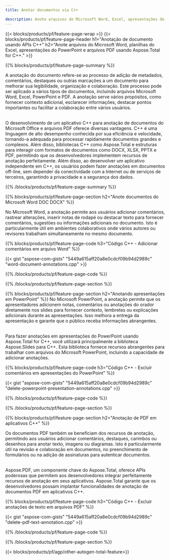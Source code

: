 ```yaml
---
title: Anotar documentos via C++ 

description: Anote arquivos do Microsoft Word, Excel, apresentações do PowerPoint e arquivos PDF por meio do seu aplicativo C++. Gerencie anotações com facilidade.
---
```


{{< blocks/products/pf/feature-page-wrap >}}
{{< blocks/products/pf/feature-page-header h1="Anotação de documento usando APIs C++" h2="Anote arquivos do Microsoft Word, planilhas do Excel, apresentações do PowerPoint e arquivos PDF usando Aspose.Total for C++." >}}

{{% blocks/products/pf/feature-page-summary %}}


A anotação do documento refere-se ao processo de adição de metadados, comentários, destaques ou outras marcações a um documento para melhorar sua legibilidade, organização e colaboração. Este processo pode ser aplicado a vários tipos de documentos, incluindo arquivos Microsoft Word, Excel, PowerPoint e PDF. A anotação serve vários propósitos, como fornecer contexto adicional, esclarecer informações, destacar pontos importantes ou facilitar a colaboração entre vários usuários. <br /><br />

O desenvolvimento de um aplicativo C++ para anotação de documentos do Microsoft Office e arquivos PDF oferece diversas vantagens. C++ é uma linguagem de alto desempenho conhecida por sua eficiência e velocidade, tornando-a adequada para processar rapidamente documentos grandes e complexos. Além disso, bibliotecas C++ como Aspose.Total e estruturas para interagir com formatos de documentos como DOCX, XLSX, PPTX e PDF, permitindo que os desenvolvedores implementem recursos de anotação perfeitamente. Além disso, ao desenvolver um aplicativo independente em C++, os usuários podem fazer anotações em documentos off-line, sem depender da conectividade com a Internet ou de serviços de terceiros, garantindo a privacidade e a segurança dos dados. 

{{% /blocks/products/pf/feature-page-summary  %}}

{{% blocks/products/pf/feature-page-section  h2="Anote documentos do Microsoft Word DOC DOCX" %}}

No Microsoft Word, a anotação permite aos usuários adicionar comentários, rastrear alterações, inserir notas de rodapé ou destacar texto para fornecer comentários, sugestões ou informações adicionais no documento. Isto é particularmente útil em ambientes colaborativos onde vários autores ou revisores trabalham simultaneamente no mesmo documento.

{{% blocks/products/pf/feature-page-code h3="Código C++ - Adicionar comentários em arquivo Word" %}}

{{< gist "aspose-com-gists" "5449a615aff20a8e0cdcf09b94d2989c" "word-document-annotations.cpp" >}}

{{% /blocks/products/pf/feature-page-code  %}}


{{% /blocks/products/pf/feature-page-section %}}

{{% blocks/products/pf/feature-page-section  h2="Anotando apresentações em PowerPoint" %}}
No Microsoft PowerPoint, a anotação permite que os apresentadores adicionem notas, comentários ou anotações do orador diretamente nos slides para fornecer contexto, lembretes ou explicações adicionais durante as apresentações. Isso melhora a entrega da apresentação e garante que o público receba informações abrangentes.<br /><br />

Para fazer anotações em apresentações do PowerPoint usando Aspose.Total for C++, você utilizará principalmente a biblioteca Aspose.Slides para C++. Esta biblioteca fornece recursos abrangentes para trabalhar com arquivos do Microsoft PowerPoint, incluindo a capacidade de adicionar anotações.<br />

{{% blocks/products/pf/feature-page-code h3="Código C++ - Excluir comentários em apresentações do PowerPoint" %}}

{{< gist "aspose-com-gists" "5449a615aff20a8e0cdcf09b94d2989c" "delete-powerpoint-presentation-annotations.cpp" >}}

{{% /blocks/products/pf/feature-page-code  %}}

{{% /blocks/products/pf/feature-page-section %}}

{{% blocks/products/pf/feature-page-section  h2="Anotação de PDF em aplicativos C++" %}}

Os documentos PDF também se beneficiam dos recursos de anotação, permitindo aos usuários adicionar comentários, destaques, carimbos ou desenhos para anotar texto, imagens ou diagramas. Isto é particularmente útil na revisão e colaboração em documentos, no preenchimento de formulários ou na adição de assinaturas para autenticar documentos. <br /><br />

Aspose.PDF, um componente chave do Aspose.Total, oferece APIs poderosas que permitem aos desenvolvedores integrar perfeitamente recursos de anotação em seus aplicativos. Aspose.Total garante que os desenvolvedores possam implantar funcionalidades de anotação de documentos PDF em aplicativos C++.

{{% blocks/products/pf/feature-page-code h3="Código C++ - Excluir anotações de texto em arquivos PDF" %}}

{{< gist "aspose-com-gists" "5449a615aff20a8e0cdcf09b94d2989c" "delete-pdf-text-annotation.cpp" >}}

{{% /blocks/products/pf/feature-page-code  %}}

{{% /blocks/products/pf/feature-page-section %}}

{{< blocks/products/pf/agp/other-autogen-total-feature>}}